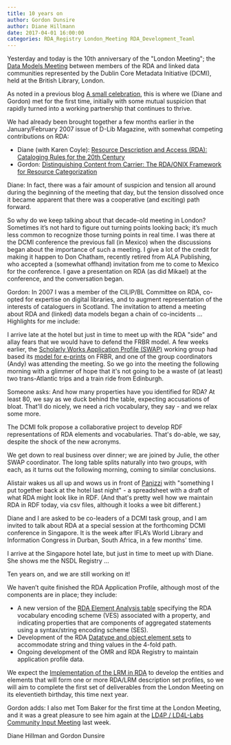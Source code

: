 ```yaml
---
title: 10 years on
author: Gordon Dunsire
author: Diane Hillmann
date: 2017-04-01 16:00:00
categories: RDA_Registry London_Meeting RDA_Development_Teaml
---
```


Yesterday and today is the 10th anniversary of the &quot;London Meeting&quot;; the [Data Models Meeting](http://www.bl.uk/bibliographic/meeting.html) between members of the RDA and linked data communities represented by the Dublin Core Metadata Initiative (DCMI), held at the British Library, London.

As noted in a previous blog [A small celebration](http://www.rdaregistry.info/blog/2016/08/01/a-small-celebration.html), this is where we (Diane and Gordon) met for the first time, initially with some mutual suspicion that rapidly turned into a working partnership that continues to thrive.

We had already been brought together a few months earlier in the January/February 2007 issue of D-Lib Magazine, with somewhat competing contributions on RDA:

* Diane (with Karen Coyle): [Resource Description and Access (RDA): Cataloging Rules for the 20th Century](http://dlib.org/dlib/january07/coyle/01coyle.html)
* Gordon: [Distinguishing Content from Carrier: The RDA/ONIX Framework for Resource Categorization](http://dlib.org/dlib/january07/dunsire/01dunsire.html)

Diane:  In fact, there was a fair amount of suspicion and tension all around during the beginning of the meeting that day, but the tension dissolved once it became apparent that there was a cooperative (and exciting) path forward.

So why do we keep talking about that decade-old meeting in London? Sometimes it’s not hard to figure out turning points looking back; it’s much less common to recognize those turning points in real time. I was there at the DCMI conference the previous fall (in Mexico) when the discussions began about the importance of such a meeting. I give a lot of the credit for making it happen to Don Chatham, recently retired from ALA Publishing, who accepted a (somewhat offhand) invitation from me to come to Mexico for the conference. I gave a presentation on RDA (as did Mikael) at the conference, and the conversation began. 

Gordon: In 2007 I was a member of the CILIP/BL Committee on RDA, co-opted for expertise on digital libraries, and to augment representation of the interests of cataloguers in Scotland. The invitation to attend a meeting about RDA and (linked) data models began a chain of co-incidents ... Highlights for me include:

I arrive late at the hotel but just in time to meet up with the RDA &quot;side&quot; and allay fears that we would have to defend the FRBR model. A few weeks earlier, the [Scholarly Works Application Profile (SWAP)](http://www.ukoln.ac.uk/repositories/digirep/index/SWAP) working group had based its [model for e-prints](http://www.ukoln.ac.uk/repositories/digirep/index/Model) on FRBR, and one of the group coordinators (Andy) was attending the meeting. So we go into the meeting the following morning with a glimmer of hope that it's not going to be a waste of (at least) two trans-Atlantic trips and a train ride from Edinburgh.

Someone asks: And how many properties have you identified for RDA? At least 80, we say as we duck behind the table, expecting accusations of bloat. That'll do nicely, we need a rich vocabulary, they say - and we relax some more.

The DCMI folk propose a collaborative project to develop RDF representations of RDA elements and vocabularies. That's do-able, we say, despite the shock of the new acronyms.

We get down to real business over dinner; we are joined by Julie, the other SWAP coordinator. The long table splits naturally into two groups, with each, as it turns out the following morning, coming to similar conclusions.

Alistair wakes us all up and wows us in front of [Panizzi](https://en.wikipedia.org/wiki/Anthony_Panizzi) with &quot;something I put together back at the hotel last night&quot; - a spreadsheet with a draft of what RDA might look like in RDF. (And that's pretty well how we maintain RDA in RDF today, via csv files, although it looks a wee bit different.)

Diane and I are asked to be co-leaders of a DCMI task group, and I am invited to talk about RDA at a special session at the forthcoming DCMI conference in Singapore. It is the week after IFLA’s World Library and Information Congress in Durban, South Africa, in a few months' time.

I arrive at the Singapore hotel late, but just in time to meet up with Diane. She shows me the NSDL Registry ...

Ten years on, and we are still working on it!

We haven’t quite finished the RDA Application Profile, although most of the components are in place; they include:

* A new version of the [RDA Element Analysis table](http://www.rda-rsc.org/sites/all/files/RSC-RDA-element-analysis-table-rev-5_3.pdf) specifying the RDA vocabulary encoding scheme (VES) associated with a property, and indicating properties that are components of aggregated statements using a syntax/string encoding scheme (SES).
* Development of the RDA [Datatype and object element sets](http://www.rdaregistry.info/rgAbout/rdaont/ontDataObj.html) to accommodate string and thing values in the 4-fold path.
* Ongoing development of the OMR and RDA Registry to maintain application profile data.

We expect the [Implementation of the LRM in RDA](http://www.rda-rsc.org/ImplementationLRMinRDA) to develop the entities and elements that will form one or more RDA/LRM description set profiles, so we will aim to complete the first set of deliverables from the London Meeting on its eleventieth birthday, this time next year.

Gordon adds: I also met Tom Baker for the first time at the London Meeting, and it was a great pleasure to see him again at the [LD4P / LD4L-Labs Community Input Meeting](https://wiki.duraspace.org/pages/viewpage.action?pageId=83232681) last week.

Diane Hillman and Gordon Dunsire
